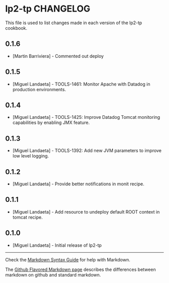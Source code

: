 lp2-tp CHANGELOG
================

This file is used to list changes made in each version of the lp2-tp cookbook.

0.1.6
-----
- [Martin Barriviera] - Commented out deploy

0.1.5
-----
- [Miguel Landaeta] - TOOLS-1461: Monitor Apache with Datadog in production environments.

0.1.4
-----
- [Miguel Landaeta] - TOOLS-1425: Improve Datadog Tomcat monitoring capabilities by enabling JMX feature.

0.1.3
-----
- [Miguel Landaeta] - TOOLS-1392: Add new JVM parameters to improve low level logging.

0.1.2
-----
- [Miguel Landaeta] - Provide better notifications in monit recipe.

0.1.1
-----
- [Miguel Landaeta] - Add resource to undeploy default ROOT context in tomcat recipe.

0.1.0
-----
- [Miguel Landaeta] - Initial release of lp2-tp

- - -
Check the [Markdown Syntax Guide](http://daringfireball.net/projects/markdown/syntax) for help with Markdown.

The [Github Flavored Markdown page](http://github.github.com/github-flavored-markdown/) describes the differences between markdown on github and standard markdown.
